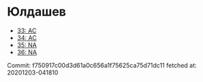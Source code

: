 # Юлдашев
- [33: AC](33.md)
- [34: AC](34.md)
- [35: NA](35.md)
- [36: NA](36.md)

Commit: f750917c00d3d61a0c656a1f75625ca75d71dc11
 fetched at: 20201203-041810
